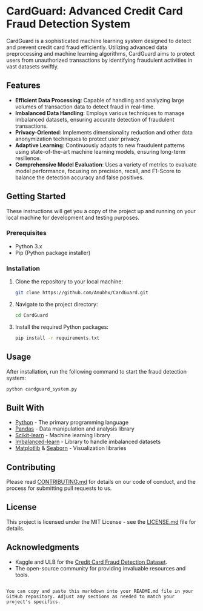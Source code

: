 
# CardGuard: Advanced Credit Card Fraud Detection System

CardGuard is a sophisticated machine learning system designed to detect and prevent credit card fraud efficiently. Utilizing advanced data preprocessing and machine learning algorithms, CardGuard aims to protect users from unauthorized transactions by identifying fraudulent activities in vast datasets swiftly.

## Features

- **Efficient Data Processing**: Capable of handling and analyzing large volumes of transaction data to detect fraud in real-time.
- **Imbalanced Data Handling**: Employs various techniques to manage imbalanced datasets, ensuring accurate detection of fraudulent transactions.
- **Privacy-Oriented**: Implements dimensionality reduction and other data anonymization techniques to protect user privacy.
- **Adaptive Learning**: Continuously adapts to new fraudulent patterns using state-of-the-art machine learning models, ensuring long-term resilience.
- **Comprehensive Model Evaluation**: Uses a variety of metrics to evaluate model performance, focusing on precision, recall, and F1-Score to balance the detection accuracy and false positives.

## Getting Started

These instructions will get you a copy of the project up and running on your local machine for development and testing purposes.

### Prerequisites

- Python 3.x
- Pip (Python package installer)

### Installation

1. Clone the repository to your local machine:
   ```sh
   git clone https://github.com/Anubhx/CardGuard.git
   ```
2. Navigate to the project directory:
   ```sh
   cd CardGuard
   ```
3. Install the required Python packages:
   ```sh
   pip install -r requirements.txt
   ```

## Usage

After installation, run the following command to start the fraud detection system:

```sh
python cardguard_system.py
```

## Built With

- [Python](https://www.python.org/) - The primary programming language
- [Pandas](https://pandas.pydata.org/) - Data manipulation and analysis library
- [Scikit-learn](https://scikit-learn.org/stable/) - Machine learning library
- [Imbalanced-learn](https://imbalanced-learn.org/stable/) - Library to handle imbalanced datasets
- [Matplotlib](https://matplotlib.org/) & [Seaborn](https://seaborn.pydata.org/) - Visualization libraries

## Contributing

Please read [CONTRIBUTING.md](CONTRIBUTING.md) for details on our code of conduct, and the process for submitting pull requests to us.

## License

This project is licensed under the MIT License - see the [LICENSE.md](LICENSE.md) file for details.

## Acknowledgments

- Kaggle and ULB for the [Credit Card Fraud Detection Dataset](https://www.kaggle.com/mlg-ulb/creditcardfraud).
- The open-source community for providing invaluable resources and tools.
```

You can copy and paste this markdown into your README.md file in your GitHub repository. Adjust any sections as needed to match your project's specifics.

